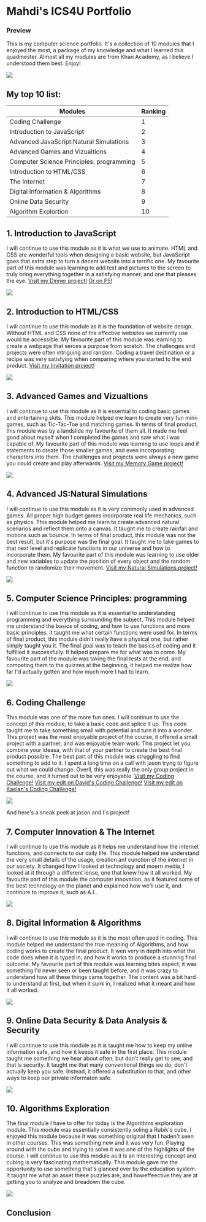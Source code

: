 <!DOCTYPE html>

# Mahdi's ICS4U Portfolio #

### Preview ###
This is my computer science portfolio. It's a collection of 10 modules that I enjoyed the most, a package of my knowledge and what I learned this quadmester. Almost all my modules are from Khan Academy, as I believe I understood them best. Enjoy!

<img id="khan" src="https://support.khanacademy.org/hc/user_images/bxdMcLh5-h7PkoXFEWUb2Q.png">


## My top 10 list: ##
  
Modules  | Ranking
------------- | -------------
Coding Challenge  | 1
Introduction to JavaScript  | 2
Advanced JavaScript:Natural Simulations  | 3
Advanced Games and Vizualtions  | 4
Computer Science Principles: programming  | 5        
Introduction to HTML/CSS  | 6
The Internet  | 7
Digital Information & Algorithms | 8
Online Data Security  | 9
Algorithm Explortion | 10

## 1. Introduction to JavaScript ##
  
I will continue to use this module as it is what we use to animate. HTML and CSS are wonderful tools when designing a basic website, but JavaScript goes that extra step to turn a decent website into a terrific one. My favourite part of this module was learning to add text and pictures to the screen to truly bring everything together in a satisfying manner, and one that pleases the eye. 
<a href="https://www.khanacademy.org/computer-programming/spin-off-of-project-whats-for-dinner/5779760197877760">Visit my Dinner project!</a>
<a href="https://editor.p5js.org/mahdibouakline/present/AfnDACU90">Or on P5!</a>

<img id="JS" src="https://upload.wikimedia.org/wikipedia/commons/thumb/6/6a/JavaScript-logo.png/480px-JavaScript-logo.png">



## 2. Introduction to HTML/CSS ##
I will continue to use this module as it is the foundation of website design. Without HTML and CSS none of the effective websites we currently use would be accessible. My favourite part of this module was learning to create a webpage that serces a purpose from scratch. The challenges and projects were often intriguing and random. Coding a travel destination or a recipe was very satisfying when comparing where you started to the end product.
<a href="https://www.khanacademy.org/computer-programming/spin-off-of-project-event-invite/5606811827126272">Visit my Invitation project!</a>

<img id="HTML" src="https://p.kindpng.com/picc/s/23-237381_java-html-language-logo-png-transparent-png.png">
 
 
 
## 3. Advanced Games and Vizualtions ##
I will continue to use this module as it is essential to coding basic games and entertaining skits. This module helped me learn to create very fun mini-games, such as Tic-Tac-Toe and matching games. In terms of final product, this module was by a landslide my favourite of them all. It made me feel good about myself when I completed the games and saw what I was capable of. My favourite part of this module was learning to use loops and if statements to create those smaller games, and even incorporating characters into them. The challenges and projects were always a new game you could create and play afterwards.
<a href="https://www.khanacademy.org/computer-programming/spin-off-of-project-memory/6468164162895872">Visit my Memory Game project!</a>

<img id="Matching" src="https://www.khanacademy.org/computer-programming/project-memory/6369047752998912/5649050225344512.png">



## 4. Advanced JS:Natural Simulations ##
I will continue to use this module as it is very commonly used in advanced games. All proper high budget games incorporate real life mechanics, such as physics. This module helped me learn to create advanced natural scenarios and reflect them onto a canvas. It taught me to create rainfall and motions such as bounce. In terms of final product, this module was not the best result, but it's purpose was the final goal. It taught me to take games to that next level and replicate functions in our universe and how to incorporate them. My favourite part of this module was learning to use older and new variables to update the position of every object and the random function to randomize their movement. 
<a href="https://www.khanacademy.org/computer-programming/spin-off-of-project-creature-colonies/5214854252544000">Visit my Natural Simulations project!</a>

<img id="Khan" src="https://pbs.twimg.com/profile_images/1122934185570852865/leT97MR8.png">

 

## 5. Computer Science Principles: programming ##
I will continue to use this module as it is essential to understanding programming and everything surrounding the subject. This module helped me understand the basics of coding, and how to use functions and more basic principles. It taught me what certain functions were used for. In terms of final product, this module didn't really have a physical one, but rather simply taught you it. The final goal was to teach the basics of coding and it fulfilled it successfully. It helped prepare me for what was to come. My favourite part of the module was taking the final tests at the end, and competing them to the quizzes at the beginning, it helped me realize how far I'd actually gotten and how much more I had to learn.   

<img id="CPG" src="https://cdn.kastatic.org/googleusercontent/Ig6dNEHRxsJZjWcXhvDIPovdQSV43z0Ws1kggbUXGR19XOA7b8yZgyIyz3O8Bx72BFmMUD4S6uupdPhv2ToeMRc">


  
## 6. Coding Challenge ##
This module was one of the more fun ones. I will continue to use the concept of this module, to take a basic code and splice it up. This code taught me to take something small with potential and turn it into a wonder. This project was the most enjoyable project of the course, it offered a small project with a partner, and was enjoyable team work. This project let you combine your ideasa, with that of your partner to create the best final product possible. The best part of this module was struggling to find something to add to it. I spent a long time on a call with jason tryng to figure out what we could change. Overll, this was really the only group project in the course, and it turned out to be very enjoyable.
<a href="https://editor.p5js.org/mahdibouakline/full/eT0KA3LeI">Visit my Coding Challenge!</a>
<a href="https://editor.p5js.org/mahdibouakline/present/l1yxTPK__">Visit my edit on David's Coding Challenge!</a>
<a href="https://editor.p5js.org/mahdibouakline/full/AfnDACU90">Visit my edit on Kaelan's Coding Challenge!</a>

<img id="CodeC" src="https://i.ytimg.com/vi/17WoOqgXsRM/sddefault.jpg">

And here's a sneak peek at jason and I's project!


  
## 7. Computer Innovation & The Internet ##
I will continue to use this module as it helps me understand how the internet functions, and connects to our daily life. This module helped me understand the very small details of the usage, creation anf cunction of the internet in our society. It changed how I looked at technology and moern media, I looked at it through a different lense, one that knew how it all worked. My favourite part of this module the computer innovation, as it featured some of the best technology on the planet and explained how we'll use it, and continure to improve it, such as A.I..     

<img id="Internet" src="https://static.vecteezy.com/system/resources/previews/000/543/715/non_2x/vector-futuristic-blue-earth-with-wifi-internet-abstract-technology-background-artificial-intelligence-digital-transformation-and-big-data-concept-business-quantum-internet-network-communication-concept.jpg">



## 8. Digital Information & Algorithms ##
I will continue to use this module as it is the most often used in coding. This module helped me understand the true meaning of Algorithms, and how coding works to create the final product. It wen very in depth into what the code does when it is typed in, and how it works to produce a stunning final outcome. My favourite part of this module was learning bites aspect, it was something I'd never seen or been taught before, and it was crazy to understand how all these things came together. The content was a bit hard to understand at first, but when it sunk in, I realized what it meant and how it all worked.   

<img id="Algorithms" src="https://machinelearningknowledge.ai/wp-content/uploads/2019/12/what-is-an-algorithm-featured.png">


  
## 9. Online Data Security & Data Analysis & Security ##
I will continue to use this module as it is taught me how to keep my online information safe, and how it keeps it safe in the first place. This module taught me something we hear about often, but don't really get to see, and that is security. It taught me that many conventional things we do, don't actually keep you safe. Instead, it offered a substitution to that, and other ways to keep our private informaton safe.

<img id="Security" src="https://thumbor.forbes.com/thumbor/300x0/https%3A%2F%2Fblogs-images.forbes.com%2Fnextavenue%2Ffiles%2F2013%2F01%2F7_steps_to_protect_your_online_security_148650499-300x168.jpg">



## 10. Algorithms Exploration ##
The final module I have to offer for today is the Algorithms exploration module. This module was essentially consistently soling a Rubik's cube. I enjoyed this module because it was something original that I haden't seen in other courses. This was something new and it was very fun. Playing around with the cube and trying to solve it was one of the highlights of the course. I will continue to use this module as it is an interesting concept and cubing is very fascinating mathematically. This module gave me the opportunity to use something that's glanced over by the education system. It taught me what an asset these puzzles are, and howeffeective they are at getting you to analyze and breadown the cube.

<img id="Cube" src="https://i.pinimg.com/originals/97/5f/49/975f495fafd8c494591892412ecf87e3.jpg">



## Conclusion ##
